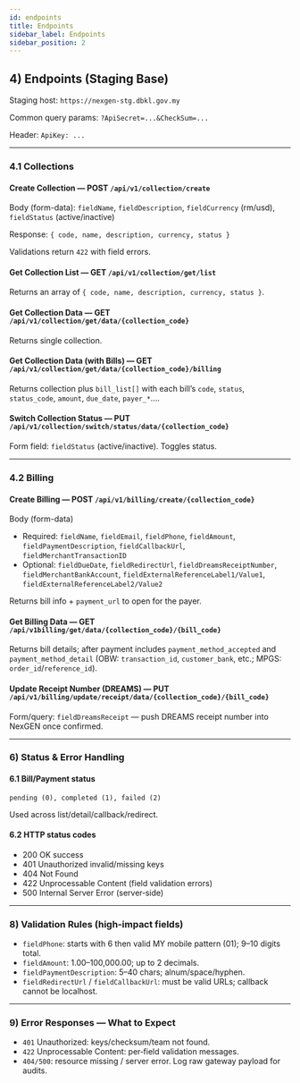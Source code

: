 ```yaml
---
id: endpoints
title: Endpoints
sidebar_label: Endpoints
sidebar_position: 2
---
```


## 4) Endpoints (Staging Base)

Staging host: `https://nexgen-stg.dbkl.gov.my`

Common query params: `?ApiSecret=...&CheckSum=...`

Header: `ApiKey: ...`

---

### 4.1 Collections

#### Create Collection — POST `/api/v1/collection/create`

Body (form-data): `fieldName`, `fieldDescription`, `fieldCurrency` (rm/usd), `fieldStatus` (active/inactive)

Response: `{ code, name, description, currency, status }`

Validations return `422` with field errors.

#### Get Collection List — GET `/api/v1/collection/get/list`

Returns an array of `{ code, name, description, currency, status }`.

#### Get Collection Data — GET `/api/v1/collection/get/data/{collection_code}`

Returns single collection.

#### Get Collection Data (with Bills) — GET `/api/v1/collection/get/data/{collection_code}/billing`

Returns collection plus `bill_list[]` with each bill’s `code`, `status`, `status_code`, `amount`, `due_date`, `payer_*`....

#### Switch Collection Status — PUT `/api/v1/collection/switch/status/data/{collection_code}`

Form field: `fieldStatus` (active/inactive). Toggles status.

---

### 4.2 Billing

#### Create Billing — POST `/api/v1/billing/create/{collection_code}`

Body (form-data)

- Required: `fieldName`, `fieldEmail`, `fieldPhone`, `fieldAmount`, `fieldPaymentDescription`, `fieldCallbackUrl`, `fieldMerchantTransactionID`
- Optional: `fieldDueDate`, `fieldRedirectUrl`, `fieldDreamsReceiptNumber`, `fieldMerchantBankAccount`, `fieldExternalReferenceLabel1/Value1`, `fieldExternalReferenceLabel2/Value2`

Returns bill info + `payment_url` to open for the payer.

#### Get Billing Data — GET `/api/v1billing/get/data/{collection_code}/{bill_code}`

Returns bill details; after payment includes `payment_method_accepted` and `payment_method_detail` (OBW: `transaction_id`, `customer_bank`, etc.; MPGS: `order_id`/`reference_id`).

#### Update Receipt Number (DREAMS) — PUT `/api/v1/billing/update/receipt/data/{collection_code}/{bill_code}`

Form/query: `fieldDreamsReceipt` — push DREAMS receipt number into NexGEN once confirmed.

---

### 6) Status & Error Handling

#### 6.1 Bill/Payment status

```
pending (0), completed (1), failed (2)
```

Used across list/detail/callback/redirect.

#### 6.2 HTTP status codes

- 200 OK success
- 401 Unauthorized invalid/missing keys
- 404 Not Found
- 422 Unprocessable Content (field validation errors)
- 500 Internal Server Error (server‑side)

---

### 8) Validation Rules (high‑impact fields)

- `fieldPhone`: starts with 6 then valid MY mobile pattern (01); 9–10 digits total.
- `fieldAmount`: 1.00–100,000.00; up to 2 decimals.
- `fieldPaymentDescription`: 5–40 chars; alnum/space/hyphen.
- `fieldRedirectUrl` / `fieldCallbackUrl`: must be valid URLs; callback cannot be localhost.

---

### 9) Error Responses — What to Expect

- `401` Unauthorized: keys/checksum/team not found.
- `422` Unprocessable Content: per‑field validation messages.
- `404/500`: resource missing / server error. Log raw gateway payload for audits.

